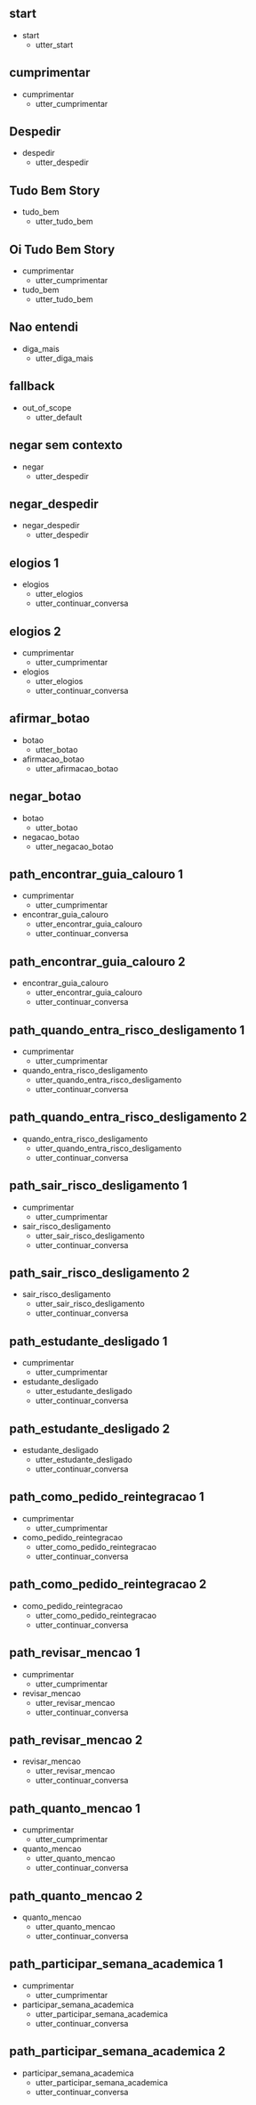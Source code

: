 ## start
* start
    - utter_start

## cumprimentar
* cumprimentar
    - utter_cumprimentar

## Despedir
* despedir
    - utter_despedir

## Tudo Bem Story
* tudo_bem
    - utter_tudo_bem

## Oi Tudo Bem Story 
* cumprimentar
    - utter_cumprimentar
* tudo_bem
    - utter_tudo_bem

## Nao entendi
* diga_mais
    - utter_diga_mais  

## fallback
* out_of_scope
    - utter_default

## negar sem contexto
* negar
    - utter_despedir

## negar_despedir
* negar_despedir
    - utter_despedir

## elogios 1
* elogios
    - utter_elogios
    - utter_continuar_conversa

## elogios 2
* cumprimentar
    - utter_cumprimentar
* elogios
    - utter_elogios
    - utter_continuar_conversa

## afirmar_botao
* botao
    - utter_botao
* afirmacao_botao
    - utter_afirmacao_botao

## negar_botao
* botao
    - utter_botao
* negacao_botao
    - utter_negacao_botao

<!-- Testado -->
## path_encontrar_guia_calouro 1
* cumprimentar
    - utter_cumprimentar
* encontrar_guia_calouro
    - utter_encontrar_guia_calouro
    - utter_continuar_conversa

<!-- Testado -->
## path_encontrar_guia_calouro 2
* encontrar_guia_calouro
    - utter_encontrar_guia_calouro
    - utter_continuar_conversa

<!-- Testado -->
## path_quando_entra_risco_desligamento 1
* cumprimentar
    - utter_cumprimentar
* quando_entra_risco_desligamento
    - utter_quando_entra_risco_desligamento
    - utter_continuar_conversa

<!-- Testado -->
## path_quando_entra_risco_desligamento 2
* quando_entra_risco_desligamento
    - utter_quando_entra_risco_desligamento
    - utter_continuar_conversa

<!-- Testado -->
## path_sair_risco_desligamento 1
* cumprimentar
    - utter_cumprimentar
* sair_risco_desligamento
    - utter_sair_risco_desligamento
    - utter_continuar_conversa

<!-- Testado -->
## path_sair_risco_desligamento 2
* sair_risco_desligamento
    - utter_sair_risco_desligamento
    - utter_continuar_conversa

<!-- Testado -->
## path_estudante_desligado 1
* cumprimentar
    - utter_cumprimentar
* estudante_desligado
    - utter_estudante_desligado
    - utter_continuar_conversa

<!-- Testado -->
## path_estudante_desligado 2
* estudante_desligado
    - utter_estudante_desligado
    - utter_continuar_conversa

<!-- Testado -->
## path_como_pedido_reintegracao 1
* cumprimentar
    - utter_cumprimentar
* como_pedido_reintegracao
    - utter_como_pedido_reintegracao
    - utter_continuar_conversa

<!-- Testado -->
## path_como_pedido_reintegracao 2
* como_pedido_reintegracao
    - utter_como_pedido_reintegracao
    - utter_continuar_conversa

<!-- Testado -->
## path_revisar_mencao 1
* cumprimentar
    - utter_cumprimentar
* revisar_mencao
    - utter_revisar_mencao
    - utter_continuar_conversa

<!-- Testado -->
## path_revisar_mencao 2
* revisar_mencao
    - utter_revisar_mencao
    - utter_continuar_conversa

## path_quanto_mencao 1
* cumprimentar
    - utter_cumprimentar
* quanto_mencao
    - utter_quanto_mencao
    - utter_continuar_conversa

## path_quanto_mencao 2
* quanto_mencao
    - utter_quanto_mencao
    - utter_continuar_conversa

## path_participar_semana_academica 1
* cumprimentar
    - utter_cumprimentar
* participar_semana_academica
    - utter_participar_semana_academica
    - utter_continuar_conversa

## path_participar_semana_academica 2
* participar_semana_academica
    - utter_participar_semana_academica
    - utter_continuar_conversa